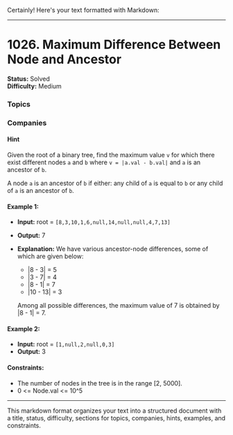 Certainly! Here's your text formatted with Markdown:

---

# 1026. Maximum Difference Between Node and Ancestor

**Status:** Solved  
**Difficulty:** Medium

### Topics

### Companies

#### Hint
Given the root of a binary tree, find the maximum value `v` for which there exist different nodes `a` and `b` where `v = |a.val - b.val|` and `a` is an ancestor of `b`.

A node `a` is an ancestor of `b` if either: any child of `a` is equal to `b` or any child of `a` is an ancestor of `b`.

#### Example 1:

- **Input:** root = `[8,3,10,1,6,null,14,null,null,4,7,13]`
- **Output:** 7
- **Explanation:** We have various ancestor-node differences, some of which are given below:
  - |8 - 3| = 5
  - |3 - 7| = 4
  - |8 - 1| = 7
  - |10 - 13| = 3
  
  Among all possible differences, the maximum value of 7 is obtained by |8 - 1| = 7.

#### Example 2:

- **Input:** root = `[1,null,2,null,0,3]`
- **Output:** 3

#### Constraints:

- The number of nodes in the tree is in the range [2, 5000].
- 0 <= Node.val <= 10^5

--- 

This markdown format organizes your text into a structured document with a title, status, difficulty, sections for topics, companies, hints, examples, and constraints.
